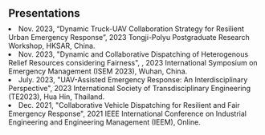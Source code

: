 <h1 id="invited-talks"></h1>
<h2 style="margin: 60px 0px 10px;">Presentations</h2>

  <li>
    Nov. 2023, “Dynamic Truck-UAV Collaboration Strategy for Resilient Urban Emergency Response”, 2023 Tongji-Polyu Postgraduate Research Workshop, HKSAR, China.
  </li>
  
<li>
    Nov. 2023, "Dynamic and Collaborative Dispatching of Heterogenous Relief Resources considering Fairness",
, 2023 International Symposium on Emergency Management (ISEM 2023), Wuhan, China.
  </li>

<li>
  July. 2023, "UAV-Assisted Emergency Response: An Interdisciplinary Perspective", 2023 International Society of Transdisciplinary Engineering (TE2023), Hua Hin, Thailand.
</li>

<li>
  Dec. 2021, "Collaborative Vehicle Dispatching for Resilient and Fair Emergency Response", 2021 IEEE International Conference on Industrial Engineering and Engineering Management (IEEM), Online.
</li>
